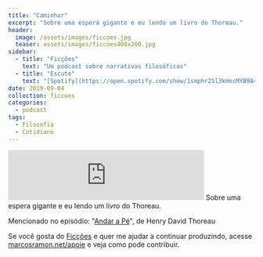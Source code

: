 ```yaml
---
title: "Caminhar"
excerpt: "Sobre uma espera gigante e eu lendo um livro do Thoreau."
header:
  image: /assets/images/ficcoes.jpg
  teaser: assets/images/ficcoes400x200.jpg
sidebar:
  - title: "Ficções"
    text: "Um podcast sobre narrativas filosóficas"
  - title: "Escute"
    text: "[Spotify](https://open.spotify.com/show/1smphr2Sl3kHncMYB984rc?si=Ds7GV4oNQnGxsm-bxYvasA), [Google](https://podcasts.google.com/?feed=aHR0cHM6Ly9hbmNob3IuZm0vcy9hOWM4NWIwL3BvZGNhc3QvcnNz) ou [RSS](https://anchor.fm/s/a9c85b0/podcast/rss)"
date: 2019-09-04
collection: ficcoes
categories:
  - podcast
tags: 
  - Filosofia
  - Cotidiano
---
```


<iframe src="https://anchor.fm/podcastficcoes/embed/episodes/Caminhar-e57csq" height="102px" width="400px" frameborder="0" scrolling="no"></iframe>
Sobre uma espera gigante e eu lendo um livro do Thoreau.

Mencionado no episódio: "[Andar a Pé](https://amzn.to/2NNwxKd)", de Henry David Thoreau

Se você gosta do [Ficções](https://marcosramon.net/ficcoes/) e quer me ajudar a continuar produzindo, acesse [marcosramon.net/apoie](https://marcosramon.net/apoie/) e veja como pode contribuir.
